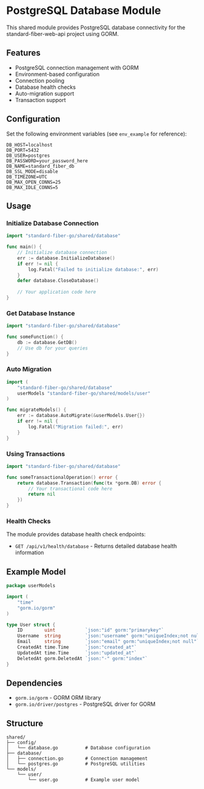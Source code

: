 # PostgreSQL Database Module

This shared module provides PostgreSQL database connectivity for the standard-fiber-web-api project using GORM.

## Features

- PostgreSQL connection management with GORM
- Environment-based configuration
- Connection pooling
- Database health checks
- Auto-migration support
- Transaction support

## Configuration

Set the following environment variables (see `env_example` for reference):

```env
DB_HOST=localhost
DB_PORT=5432
DB_USER=postgres
DB_PASSWORD=your_password_here
DB_NAME=standard_fiber_db
DB_SSL_MODE=disable
DB_TIMEZONE=UTC
DB_MAX_OPEN_CONNS=25
DB_MAX_IDLE_CONNS=5
```

## Usage

### Initialize Database Connection

```go
import "standard-fiber-go/shared/database"

func main() {
    // Initialize database connection
    err := database.InitializeDatabase()
    if err != nil {
        log.Fatal("Failed to initialize database:", err)
    }
    defer database.CloseDatabase()
    
    // Your application code here
}
```

### Get Database Instance

```go
import "standard-fiber-go/shared/database"

func someFunction() {
    db := database.GetDB()
    // Use db for your queries
}
```

### Auto Migration

```go
import (
    "standard-fiber-go/shared/database"
    userModels "standard-fiber-go/shared/models/user"
)

func migrateModels() {
    err := database.AutoMigrate(&userModels.User{})
    if err != nil {
        log.Fatal("Migration failed:", err)
    }
}
```

### Using Transactions

```go
import "standard-fiber-go/shared/database"

func someTransactionalOperation() error {
    return database.Transaction(func(tx *gorm.DB) error {
        // Your transactional code here
        return nil
    })
}
```

### Health Checks

The module provides database health check endpoints:

- `GET /api/v1/health/database` - Returns detailed database health information

## Example Model

```go
package userModels

import (
    "time"
    "gorm.io/gorm"
)

type User struct {
    ID        uint           `json:"id" gorm:"primarykey"`
    Username  string         `json:"username" gorm:"uniqueIndex;not null"`
    Email     string         `json:"email" gorm:"uniqueIndex;not null"`
    CreatedAt time.Time      `json:"created_at"`
    UpdatedAt time.Time      `json:"updated_at"`
    DeletedAt gorm.DeletedAt `json:"-" gorm:"index"`
}
```

## Dependencies

- `gorm.io/gorm` - GORM ORM library
- `gorm.io/driver/postgres` - PostgreSQL driver for GORM

## Structure

```
shared/
├── config/
│   └── database.go          # Database configuration
├── database/
│   ├── connection.go        # Connection management
│   └── postgres.go          # PostgreSQL utilities
└── models/
    └── user/
        └── user.go          # Example user model
```